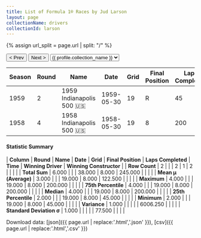 ```yaml
---
title: List of Formula 1® Races by Jud Larson
layout: page
collectionName: drivers
collectionId: larson
---
```


{% assign url_split = page.url | split: "/" %}
<div id="collection-navigation">
<button onclick="selector.options[selector.selectedIndex-1].value && (window.location = selector.options[selector.selectedIndex-1].value);">&lt; Prev</button>
<button onclick="selector.options[selector.selectedIndex+1].value && (window.location = selector.options[selector.selectedIndex+1].value);">Next &gt;</button>
<select id="selector" onchange="this.options[this.selectedIndex].value && (window.location = this.options[this.selectedIndex].value);">
  {% for collectionId in site.data[page.collectionName].refs %}
    {% if collectionId == page.collectionId %}
      {% assign selected = "selected" %}
    {% else %}
      {% assign selected = "" %}
    {% endif %}
    {% assign profile = site.data[page.collectionName][collectionId].profile %}
    <option value="/f1/{{ page.collectionName }}/{{ collectionId }}/{{ url_split[4] }}" {{ selected }}>{{ profile.collection_name }}</option>
  {% endfor %}
</select>
</div>

| Season | Round | Name | Date | Grid | Final Position | Laps Completed | Time | Winning Driver | Winning Constructor |
|--|--|--|--|--|--|--|--|--|--|
| 1959 | 2 | 1959 Indianapolis 500 🇺🇸 | 1959-05-30 | 19 | R | 45 |   | Rodger Ward 🇺🇸 | Watson 🇺🇸 |
| 1958 | 4 | 1958 Indianapolis 500 🇺🇸 | 1958-05-30 | 19 | 8 | 200 | +5:34.02 | Jimmy Bryan 🇺🇸 | Epperly 🇺🇸 |

#### Statistic Summary

| **Column** | **Round** | **Name** | **Date** | **Grid** | **Final Position** | **Laps Completed** | **Time** | **Winning Driver** | **Winning Constructor** |
| **Row Count** | 2 |  |  | 2 | 1 | 2 |  |  |  |
| **Total Sum** | 6.000 |  |  | 38.000 | 8.000 | 245.000 |  |  |  |
| **Mean μ (Average)** | 3.000 |  |  | 19.000 | 8.000 | 122.500 |  |  |  |
| **Maximum** | 4.000 |  |  | 19.000 | 8.000 | 200.000 |  |  |  |
| **75th Percentile** | 4.000 |  |  | 19.000 | 8.000 | 200.000 |  |  |  |
| **Median** | 4.000 |  |  | 19.000 | 8.000 | 200.000 |  |  |  |
| **25th Percentile** | 2.000 |  |  | 19.000 | 8.000 | 45.000 |  |  |  |
| **Minimum** | 2.000 |  |  | 19.000 | 8.000 | 45.000 |  |  |  |
| **Variance** | 1.000 |  |  |  |  | 6006.250 |  |  |  |
| **Standard Deviation σ** | 1.000 |  |  |  |  | 77.500 |  |  |  |

Download data: [json]({{ page.url | replace:'.html','.json' }}), [csv]({{ page.url | replace:'.html','.csv' }})

